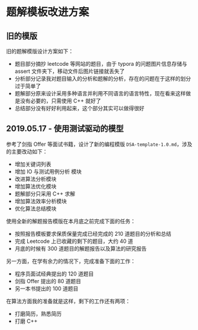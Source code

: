 # 题解模板改进方案

## 旧的模版

旧的题解模版设计方案如下：

- 题目部分摘抄 leetcode 等网站的题目，由于 typora 的问题图片信息存储与 assert 文件夹下，移动文件后图片链接就丢失了
- 分析部分记录我对题目输入的分析和题解的分析，存在的问题在于这样的划分过于简单了
- 题解部分原来设计采用多种语言并利用不同语言的语言特性，现在看来这样做是没有必要的，只需使用 C++ 就好了
- 总结部分没有好好利用起来，这个部分其实可以做得很好

## 2019.05.17 - 使用测试驱动的模型

参考了剑指 Offer 等面试书籍，设计了新的编程模版 `DSA-template-1.0.md`，涉及的主要改动如下：

- 增加关键词列表
- 增加 IO 与测试用例分析 模块
- 改进算法分析模块
- 增加算法优化模块
- 题解部分只采用 C++ 求解
- 增加算法效率分析模块
- 优化算法总结模块

使用全新的解题报告模版在本月底之前完成下面的任务：

- 按照报告模板要求保质保量完成已经完成的 210 道题目的分析和总结
- 完成 Leetcode 上已收藏的剩下的题目，大约 40 道
- 月底的时候有 300 道题目的解题报告以及算法的研究报告

另一方面，在学有余力的情况下，完成准备下面的工作：

- 程序员面试经典提出的 120 道题目
- 剑指 Offer 提出的 80 道题目
- 另一本书提出的 100 道题目

在算法方面我的准备就是这样，剩下的工作还有两项：

- 打磨简历，熟悉简历
- 打磨 C++